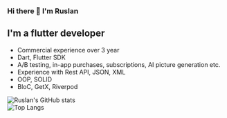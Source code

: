 ### Hi there 👋 I'm Ruslan

## I'm a flutter developer
 - Commercial experience over 3 year
 - Dart, Flutter SDK
 - A/B testing, in-app purchases, subscriptions, AI picture generation etc.
 - Experience with Rest API, JSON, XML
 - OOP, SOLID
 - BloC, GetX, Riverpod


![Ruslan's GitHub stats](https://github-readme-stats.vercel.app/api?username=RuslanTsitser)
<br />
![Top Langs](https://github-readme-stats.vercel.app/api/top-langs/?username=RuslanTsitser&layout=compact)

